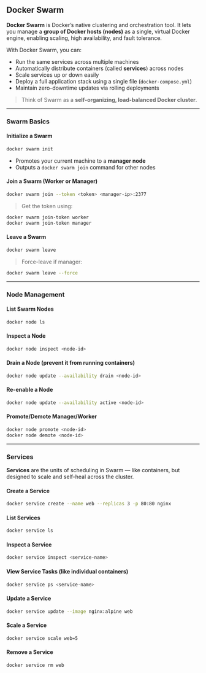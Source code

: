 ## Docker Swarm

**Docker Swarm** is Docker’s native clustering and orchestration tool. It lets you manage a **group of Docker hosts (nodes)** as a single, virtual Docker engine, enabling scaling, high availability, and fault tolerance.

With Docker Swarm, you can:

* Run the same services across multiple machines
* Automatically distribute containers (called **services**) across nodes
* Scale services up or down easily
* Deploy a full application stack using a single file (`docker-compose.yml`)
* Maintain zero-downtime updates via rolling deployments

> Think of Swarm as a **self-organizing, load-balanced Docker cluster**.

---

### Swarm Basics

#### Initialize a Swarm

```bash
docker swarm init
```

* Promotes your current machine to a **manager node**
* Outputs a `docker swarm join` command for other nodes

#### Join a Swarm (Worker or Manager)

```bash
docker swarm join --token <token> <manager-ip>:2377
```

> Get the token using:

```bash
docker swarm join-token worker
docker swarm join-token manager
```

#### Leave a Swarm

```bash
docker swarm leave
```

> Force-leave if manager:

```bash
docker swarm leave --force
```

---

### Node Management

#### List Swarm Nodes

```bash
docker node ls
```

#### Inspect a Node

```bash
docker node inspect <node-id>
```

#### Drain a Node (prevent it from running containers)

```bash
docker node update --availability drain <node-id>
```

#### Re-enable a Node

```bash
docker node update --availability active <node-id>
```

#### Promote/Demote Manager/Worker

```bash
docker node promote <node-id>
docker node demote <node-id>
```

---

### Services

**Services** are the units of scheduling in Swarm — like containers, but designed to scale and self-heal across the cluster.

#### Create a Service

```bash
docker service create --name web --replicas 3 -p 80:80 nginx
```

#### List Services

```bash
docker service ls
```

#### Inspect a Service

```bash
docker service inspect <service-name>
```

#### View Service Tasks (like individual containers)

```bash
docker service ps <service-name>
```

#### Update a Service

```bash
docker service update --image nginx:alpine web
```

#### Scale a Service

```bash
docker service scale web=5
```

#### Remove a Service

```bash
docker service rm web
```



